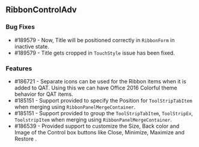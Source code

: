 ## RibbonControlAdv

### Bug Fixes
* \#189579 - Now, Title will be positioned correctly in `RibbonForm` in inactive state.
* \#189579 - Title gets cropped in `TouchStyle` issue has been fixed. 
 
### Features

* \#186721 - Separate icons can be used for the Ribbon items when it is added to QAT. Using this we can have Office 2016 Colorful theme behavior for QAT items.
* \#185151 - Support provided to specify the Position for `ToolStripTabItem` when merging using `RibbonPanelMergeContainer`.
* \#185151 - Support provided to group the `ToolStripTabItem`, `ToolStripEx`, `ToolstripItem` when merging using `RibbonPanelMergeContainer`.
* \#186539 - Provided support to customize the Size, Back color and Image of the Control box buttons like Close, Minimize, Maximize and Restore .